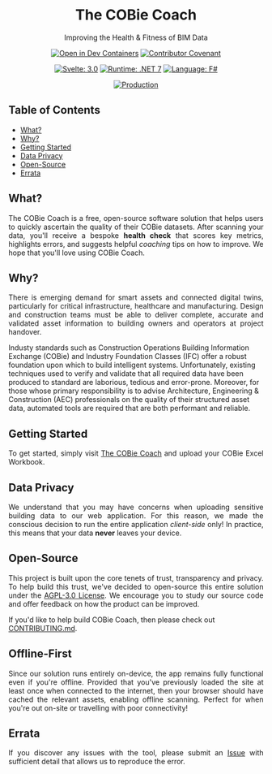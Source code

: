 <div align="center">
  <h1>The COBie Coach</h1>
  <p>Improving the Health & Fitness of BIM Data</p>

  [![Open in Dev Containers](https://img.shields.io/static/v1?label=Dev%20Containers&message=Open&color=blue&logo=visualstudiocode)](https://vscode.dev/redirect?url=vscode://ms-vscode-remote.remote-containers/cloneInVolume?url=https://github.com/jamesbayley/COBieCoach)
  [![Contributor Covenant](https://img.shields.io/badge/Contributor%20Covenant-2.0-4baaaa.svg)](code_of_conduct.md)
  
  [![Svelte: 3.0](https://img.shields.io/badge/Svelte-3.0-orange)](https://svelte.dev/)
  [![Runtime: .NET 7](https://img.shields.io/badge/Runtime-.NET_7-blueviolet)](https://dotnet.microsoft.com/en-us/download/dotnet/7.0)
  [![Language: F#](https://img.shields.io/badge/Language-F%23-blueviolet)](https://learn.microsoft.com/en-us/dotnet/fsharp/what-is-fsharp)
  
  [![Production](https://github.com/jamesbayley/COBieCoach/actions/workflows/publish.yml/badge.svg)](https://github.com/jamesbayley/COBieCoach/actions/workflows/publish.yml)
</div>

## Table of Contents

- [What?](#what)
- [Why?](#why)
- [Getting Started](#getting-started)
- [Data Privacy](#data-privacy)
- [Open-Source](#open-source)
- [Errata](#errata)

## What?

<p align="justify">
The COBie Coach is a free, open-source software solution that helps users to quickly ascertain the quality of their COBie datasets. After scanning your data, you'll receive a bespoke <strong>health check</strong> that scores key metrics, highlights errors, and suggests helpful <em>coaching</em> tips on how to improve. We hope that you'll love using COBie Coach.
</p>

## Why?

<p align="justify">
There is emerging demand for smart assets and connected digital twins, particularly for critical infrastructure, healthcare and manufacturing. Design and construction teams must be able to deliver complete, accurate and validated asset information to building owners and operators at project handover. 
  
Industy standards such as Construction Operations Building Information Exchange (COBie) and Industry Foundation Classes (IFC) offer a robust foundation upon which to build intelligent systems. Unfortunately, existing techniques used to verify and validate that all required data have been produced to standard are laborious, tedious and error-prone. Moreover, for those whose primary responsibility is to advise Architecture, Engineering & Construction (AEC) professionals on the quality of their structured asset data, automated tools are required that are both performant and reliable.
</p>

## Getting Started

<p align="justify">
To get started, simply visit <a href="https://www.cobie.coach" target="_blank">The COBie Coach</a> and upload your COBie Excel Workbook.
</p>

## Data Privacy

<p align="justify">
We understand that you may have concerns when uploading sensitive building data to our web application. For this reason, we made the conscious decision to run the entire application <em>client-side</em> only! In practice, this means that your data <strong>never</strong> leaves your device. 
</p>
  
## Open-Source

<p align="justify">
This project is built upon the core tenets of trust, transparency and privacy. To help build this trust, we've decided to open-source this entire solution under the <a href="./LICENSE" target="_blank">AGPL-3.0 License</a>. We encourage you to study our source code and offer feedback on how the product can be improved.

If you'd like to help build COBie Coach, then please check out <a href="./CONTRIBUTING.md" target="_blank">CONTRIBUTING.md</a>.
</p>

## Offline-First

<p align="justify">
Since our solution runs entirely on-device, the app remains fully functional even if you're offline. Provided that you've previously loaded the site at least once when connected to the internet, then your browser should have cached the relevant assets, enabling offline scanning. Perfect for when you're out on-site or travelling with poor connectivity!
</p>
  
## Errata

<p align="justify">
If you discover any issues with the tool, please submit an <a href="https://github.com/jamesbayley/COBieCoach/issues" target="_blank">Issue</a> with sufficient detail that allows us to reproduce the error.
</p>
